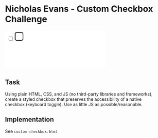 # Nicholas Evans - Custom Checkbox Challenge

![checkbox.gif](checkbox.gif)

## Task

Using plain HTML, CSS, and JS (no third-party libraries and frameworks), create a styled checkbox that preserves the
accessibility of a native checkbox (keyboard toggle). Use as little JS as possible/reasonable.

## Implementation

See `custom-checkbox.html`

